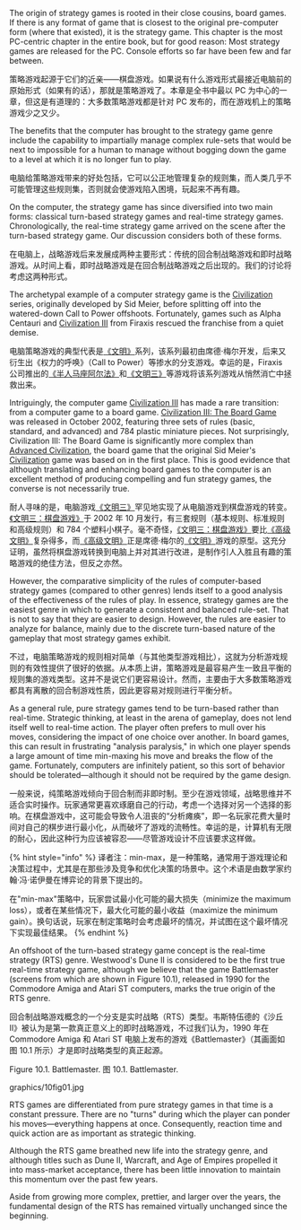 The origin of strategy games is rooted in their close cousins, board games. If there is any format of game that is closest to the original pre-computer form (where that existed), it is the strategy game. This chapter is the most PC-centric chapter in the entire book, but for good reason: Most strategy games are released for the PC. Console efforts so far have been few and far between.

策略游戏起源于它们的近亲——棋盘游戏。如果说有什么游戏形式最接近电脑前的原始形式（如果有的话），那就是策略游戏了。本章是全书中最以 PC 为中心的一章，但这是有道理的：大多数策略游戏都是针对 PC 发布的，而在游戏机上的策略游戏少之又少。

The benefits that the computer has brought to the strategy game genre include the capability to impartially manage complex rule-sets that would be next to impossible for a human to manage without bogging down the game to a level at which it is no longer fun to play.

电脑给策略游戏带来的好处包括，它可以公正地管理复杂的规则集，而人类几乎不可能管理这些规则集，否则就会使游戏陷入困境，玩起来不再有趣。

On the computer, the strategy game has since diversified into two main forms: classical turn-based strategy games and real-time strategy games. Chronologically, the real-time strategy game arrived on the scene after the turn-based strategy game. Our discussion considers both of these forms.

在电脑上，战略游戏后来发展成两种主要形式：传统的回合制战略游戏和即时战略游戏。从时间上看，即时战略游戏是在回合制战略游戏之后出现的。我们的讨论将考虑这两种形式。

The archetypal example of a computer strategy game is the [Civilization](https://en.wikipedia.org/wiki/Civilization_(series)) series, originally developed by Sid Meier, before splitting off into the watered-down Call to Power offshoots. Fortunately, games such as Alpha Centauri and [Civilization III](https://en.wikipedia.org/wiki/Civilization_III) from Firaxis rescued the franchise from a quiet demise.

电脑策略游戏的典型代表是[《文明》](https://en.wikipedia.org/wiki/Civilization_(series))系列，该系列最初由席德·梅尔开发，后来又衍生出《权力的呼唤》（Call to Power）等掺水的分支游戏。幸运的是，Firaxis 公司推出的[《半人马座阿尔法》](https://en.wikipedia.org/wiki/Sid_Meier%27s_Alpha_Centauri)和[《文明三》](https://en.wikipedia.org/wiki/Civilization_III)等游戏将该系列游戏从悄然消亡中拯救出来。

Intriguingly, the computer game [Civilization III](https://en.wikipedia.org/wiki/Civilization_III) has made a rare transition: from a computer game to a board game. [Civilization III: The Board Game](https://boardgamegeek.com/boardgame/3633/sid-meiers-civilization-the-boardgame) was released in October 2002, featuring three sets of rules (basic, standard, and advanced) and 784 plastic miniature pieces. Not surprisingly, Civilization III: The Board Game is significantly more complex than [Advanced Civilization](https://en.wikipedia.org/wiki/Advanced_Civilization), the board game that the original Sid Meier's [Civilization](https://en.wikipedia.org/wiki/Civilization_(series)) game was based on in the first place. This is good evidence that although translating and enhancing board games to the computer is an excellent method of producing compelling and fun strategy games, the converse is not necessarily true.

耐人寻味的是，电脑游戏[《文明三》](https://en.wikipedia.org/wiki/Civilization_III)罕见地实现了从电脑游戏到棋盘游戏的转变。[《文明三：棋盘游戏》](https://boardgamegeek.com/boardgame/3633/sid-meiers-civilization-the-boardgame)于 2002 年 10 月发行，有三套规则（基本规则、标准规则和高级规则）和 784 个塑料小棋子。毫不奇怪，[《文明三：棋盘游戏》](https://boardgamegeek.com/boardgame/3633/sid-meiers-civilization-the-boardgame)要比[《高级文明》](https://en.wikipedia.org/wiki/Advanced_Civilization)复杂得多，而[《高级文明》](https://en.wikipedia.org/wiki/Advanced_Civilization)正是席德·梅尔的[《文明》](https://en.wikipedia.org/wiki/Civilization_(series))游戏的原型。这充分证明，虽然将棋盘游戏转换到电脑上并对其进行改进，是制作引人入胜且有趣的策略游戏的绝佳方法，但反之亦然。

However, the comparative simplicity of the rules of computer-based strategy games (compared to other genres) lends itself to a good analysis of the effectiveness of the rules of play. In essence, strategy games are the easiest genre in which to generate a consistent and balanced rule-set. That is not to say that they are easier to design. However, the rules are easier to analyze for balance, mainly due to the discrete turn-based nature of the gameplay that most strategy games exhibit.

不过，电脑策略游戏的规则相对简单（与其他类型游戏相比），这就为分析游戏规则的有效性提供了很好的依据。从本质上讲，策略游戏是最容易产生一致且平衡的规则集的游戏类型。这并不是说它们更容易设计。然而，主要由于大多数策略游戏都具有离散的回合制游戏性质，因此更容易对规则进行平衡分析。

As a general rule, pure strategy games tend to be turn-based rather than real-time. Strategic thinking, at least in the arena of gameplay, does not lend itself well to real-time action. The player often prefers to mull over his moves, considering the impact of one choice over another. In board games, this can result in frustrating "analysis paralysis," in which one player spends a large amount of time min-maxing his move and breaks the flow of the game. Fortunately, computers are infinitely patient, so this sort of behavior should be tolerated—although it should not be required by the game design.

一般来说，纯策略游戏倾向于回合制而非即时制。至少在游戏领域，战略思维并不适合实时操作。玩家通常更喜欢琢磨自己的行动，考虑一个选择对另一个选择的影响。在棋盘游戏中，这可能会导致令人沮丧的“分析瘫痪”，即一名玩家花费大量时间对自己的棋步进行最小化，从而破坏了游戏的流畅性。幸运的是，计算机有无限的耐心，因此这种行为应该被容忍——尽管游戏设计不应该要求这样做。

{% hint style="info" %}
译者注：min-max，是一种策略，通常用于游戏理论和决策过程中，尤其是在那些涉及竞争和优化决策的场景中。这个术语是由数学家约翰·冯·诺伊曼在博弈论的背景下提出的。

在"min-max"策略中，玩家尝试最小化可能的最大损失（minimize the maximum loss），或者在某些情况下，最大化可能的最小收益（maximize the minimum gain）。换句话说，玩家在制定策略时会考虑最坏的情况，并试图在这个最坏情况下实现最佳结果。
{% endhint %}

An offshoot of the turn-based strategy game concept is the real-time strategy (RTS) genre. Westwood's Dune II is considered to be the first true real-time strategy game, although we believe that the game Battlemaster (screens from which are shown in Figure 10.1), released in 1990 for the Commodore Amiga and Atari ST computers, marks the true origin of the RTS genre.

回合制战略游戏概念的一个分支是实时战略（RTS）类型。韦斯特伍德的《沙丘 II》被认为是第一款真正意义上的即时战略游戏，不过我们认为，1990 年在 Commodore Amiga 和 Atari ST 电脑上发布的游戏《Battlemaster》（其画面如图 10.1 所示）才是即时战略类型的真正起源。

Figure 10.1. Battlemaster. 图 10.1. Battlemaster.

graphics/10fig01.jpg

RTS games are differentiated from pure strategy games in that time is a constant pressure. There are no "turns" during which the player can ponder his moves—everything happens at once. Consequently, reaction time and quick action are as important as strategic thinking.

Although the RTS game breathed new life into the strategy genre, and although titles such as Dune II, Warcraft, and Age of Empires propelled it into mass-market acceptance, there has been little innovation to maintain this momentum over the past few years.

Aside from growing more complex, prettier, and larger over the years, the fundamental design of the RTS has remained virtually unchanged since the beginning.